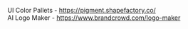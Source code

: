 UI Color Pallets - https://pigment.shapefactory.co/<br>
AI Logo Maker - https://www.brandcrowd.com/logo-maker<br>


